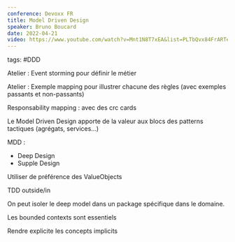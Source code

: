 ```yaml
---
conference: Devoxx FR
title: Model Driven Design
speaker: Bruno Boucard
date: 2022-04-21
video: https://www.youtube.com/watch?v=Mnt1N8T7xEA&list=PLTbQvx84FrARTeUA5pExVR5vjCOqWIplI&index=135
---
```

tags: #DDD 

Atelier : Event storming pour définir le métier

Atelier : Exemple mapping pour illustrer chacune des règles (avec exemples passants et non-passants)

Responsability mapping : avec des crc cards

Le  Model Driven Design apporte de la valeur aux blocs des patterns tactiques (agrégats, services...)

MDD :
- Deep Design
- Supple Design

Utiliser de préférence des ValueObjects

TDD outside/in

On peut isoler le deep model dans un package spécifique dans le domaine.

Les bounded contexts sont essentiels

Rendre explicite les concepts implicits


